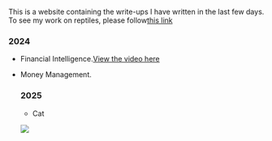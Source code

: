 This is a website containing the write-ups I have written in the last few days. To see my work on reptiles, please follow[this link](reptiles.md)

### 2024
- Financial Intelligence.[View the video here](https://studio.youtube.com/video/37WsZ-7N3g8/edit )
- Money Management.


  ### 2025

  - Cat
 
  ![](https://bit.ly/python_cat)
